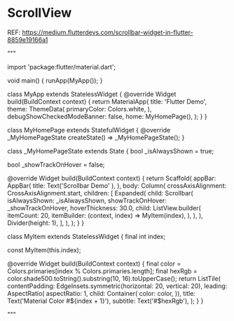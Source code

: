 # ScrollView

REF: https://medium.flutterdevs.com/scrollbar-widget-in-flutter-8859e19166a1

"""

import 'package:flutter/material.dart';

void main() {
  runApp(MyApp());
}

class MyApp extends StatelessWidget {
  @override
  Widget build(BuildContext context) {
    return MaterialApp(
      title: 'Flutter Demo',
      theme: ThemeData(
        primaryColor: Colors.white,
      ),
      debugShowCheckedModeBanner: false,
      home: MyHomePage(),
    );
  }
}

class MyHomePage extends StatefulWidget {
  @override
  _MyHomePageState createState() => _MyHomePageState();
}

class _MyHomePageState extends State<MyHomePage> {
  bool _isAlwaysShown = true;

  bool _showTrackOnHover = false;

  @override
  Widget build(BuildContext context) {
    return Scaffold(
      appBar: AppBar(
        title: Text('Scrollbar Demo' ),
      ),
      body: Column(
        crossAxisAlignment: CrossAxisAlignment.start,
        children: [
          Expanded(
            child: Scrollbar(
              isAlwaysShown: _isAlwaysShown,
              showTrackOnHover: _showTrackOnHover,
              hoverThickness: 30.0,
              child: ListView.builder(
                itemCount: 20,
                itemBuilder: (context, index) => MyItem(index),
              ),
            ),
          ),
          Divider(height: 1),
        ],
      ),
    );
  }
}

class MyItem extends StatelessWidget {
  final int index;

  const MyItem(this.index);

  @override
  Widget build(BuildContext context) {
    final color = Colors.primaries[index % Colors.primaries.length];
    final hexRgb = color.shade500.toString().substring(10, 16).toUpperCase();
    return ListTile(
      contentPadding: EdgeInsets.symmetric(horizontal: 20, vertical: 20),
      leading: AspectRatio(
          aspectRatio: 1,
          child: Container(
            color: color,
          )),
      title: Text('Material Color #${index + 1}'),
      subtitle: Text('#$hexRgb'),
    );
  }
}

"""
